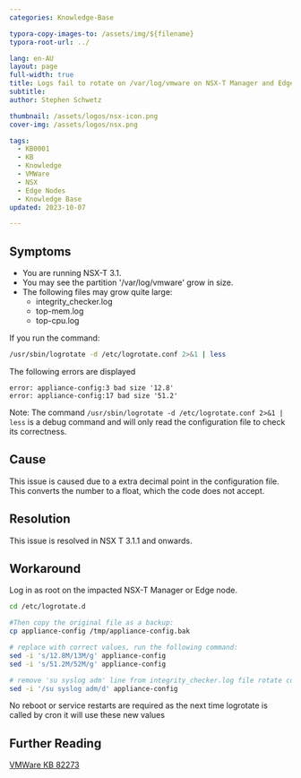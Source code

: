 ```yaml
---
categories: Knowledge-Base

typora-copy-images-to: /assets/img/${filename}
typora-root-url: ../

lang: en-AU
layout: page
full-width: true
title: Logs fail to rotate on /var/log/vmware on NSX-T Manager and Edge Nodes
subtitle:
author: Stephen Schwetz

thumbnail: /assets/logos/nsx-icon.png
cover-img: /assets/logos/nsx.png

tags: 
  - KB0001
  - KB
  - Knowledge
  - VMWare 
  - NSX
  - Edge Nodes	
  - Knowledge Base
updated: 2023-10-07

---
```




## Symptoms

* You are running NSX-T 3.1.
* You may see the partition '/var/log/vmware'  grow in size.
* The following files may grow quite large:
  * integrity_checker.log
  * top-mem.log
  * top-cpu.log

If you run the command: 

``` bash 
/usr/sbin/logrotate -d /etc/logrotate.conf 2>&1 | less
```

The following errors are displayed

```
error: appliance-config:3 bad size '12.8'
error: appliance-config:17 bad size '51.2'
```

Note: The command ```/usr/sbin/logrotate -d /etc/logrotate.conf 2>&1 | less```  is a debug command and will only read the configuration file to check its correctness.

## Cause

This issue is caused due to a extra decimal point in the configuration file. This converts the number to a float, which the code does not accept.

## Resolution

This issue is resolved in NSX T 3.1.1 and onwards. 

## Workaround

Log in as root on the impacted NSX-T Manager or Edge node.

``` bash
cd /etc/logrotate.d

#Then copy the original file as a backup: 
cp appliance-config /tmp/appliance-config.bak

# replace with correct values, run the following command:
sed -i 's/12.8M/13M/g' appliance-config
sed -i 's/51.2M/52M/g' appliance-config

# remove 'su syslog adm' line from integrity_checker.log file rotate config section:
sed -i '/su syslog adm/d' appliance-config
```

No reboot or service restarts are required as the next time logrotate is called by cron it will use these new values

## Further Reading

[VMWare KB 82273](https://kb.vmware.com/s/article/82273)
